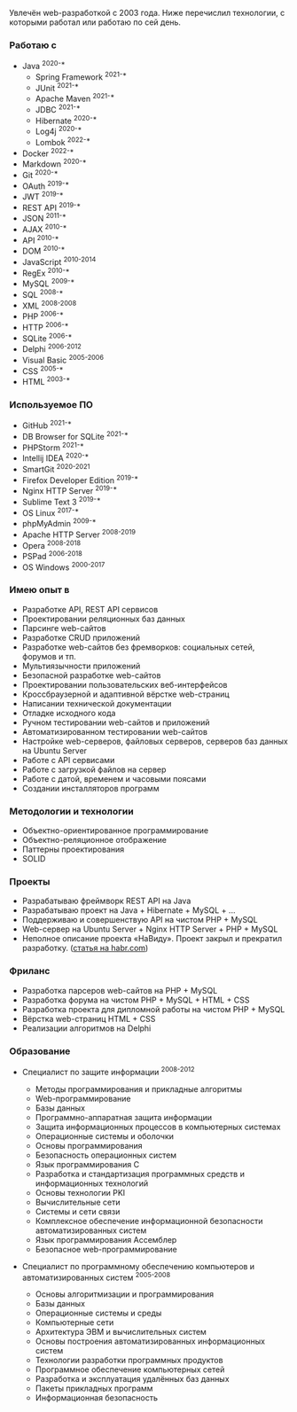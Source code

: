 Увлечён web-разработкой с 2003 года. Ниже перечислил технологии, с которыми работал или работаю по сей день.

### Работаю с
* Java <sup>2020-\*</sup>
    * Spring Framework <sup>2021-\*</sup>
    * JUnit <sup>2021-\*</sup>
    * Apache Maven <sup>2021-\*</sup>
    * JDBC <sup>2021-\*</sup>
    * Hibernate <sup>2020-\*</sup>
    * Log4j <sup>2020-\*</sup>
    * Lombok <sup>2022-\*</sup>
* Docker <sup>2022-\*</sup>
* Markdown <sup>2020-\*</sup>
* Git <sup>2020-\*</sup>
* OAuth <sup>2019-\*</sup>
* JWT <sup>2019-\*</sup>
* REST API <sup>2019-\*</sup>
* JSON <sup>2011-\*</sup>
* AJAX <sup>2010-\*</sup>
* API <sup>2010-\*</sup>
* DOM <sup>2010-\*</sup>
* JavaScript <sup>2010-2014</sup>
* RegEx <sup>2010-\*</sup>
* MySQL <sup>2009-\*</sup>
* SQL <sup>2008-\*</sup>
* XML <sup>2008-2008</sup>
* PHP <sup>2006-\*</sup>
* HTTP <sup>2006-\*</sup>
* SQLite <sup>2006-*</sup>
* Delphi <sup>2006-2012</sup>
* Visual Basic <sup>2005-2006</sup>
* CSS <sup>2005-\*</sup>
* HTML <sup>2003-\*</sup>
<!--     * PDO <sup>2018-\*</sup>-->

<!-- ### Сейчас интересует -->
<!-- * Spring Framework (Boot, Data, Security, Test) -->
<!-- * Apache Kafka -->
<!-- * Kubernetes -->
<!-- * RabbitMQ -->
<!-- * Mockito -->
<!-- * Thymeleaf -->
<!-- * JavaFX -->
<!-- * Apache Tomcat -->
<!-- * Gradle -->

### Используемое ПО
* GitHub <sup>2021-\*</sup>
* DB Browser for SQLite <sup>2021-\*</sup>
* PHPStorm <sup>2021-\*</sup>
* Intellij IDEA <sup>2020-\*</sup>
* SmartGit <sup>2020-2021</sup>
* Firefox Developer Edition <sup>2019-\*</sup>
* Nginx HTTP Server <sup>2019-\*</sup>
* Sublime Text 3 <sup>2019-\*</sup>
* OS Linux <sup>2017-\*</sup>
* phpMyAdmin <sup>2009-\*</sup>
* Apache HTTP Server <sup>2008-2019</sup>
* Opera <sup>2008-2018</sup>
* PSPad <sup>2006-2018</sup>
* OS Windows <sup>2000-2017</sup>

### Имею опыт в
* Разработке API, REST API сервисов
* Проектировании реляционных баз данных
* Парсинге web-сайтов
* Разработке CRUD приложений
* Разработке web-сайтов без фремворков: социальных сетей, форумов и тп.
* Мультиязычности приложений
* Безопасной разработке web-сайтов
* Проектировании пользовательских веб-интерфейсов
* Кроссбраузерной и адаптивной вёрстке web-страниц
* Написании технической документации
* Отладке исходного кода
* Ручном тестировании web-сайтов и приложений
* Автоматизированном тестировании web-сайтов
* Настройке web-серверов, файловых серверов, серверов баз данных на Ubuntu Server
* Работе с API сервисами
* Работе с загрузкой файлов на сервер
* Работе с датой, временем и часовыми поясами
* Создании инсталляторов программ

[//]: # (* Модульном тестиронии исходного кода)

### Методологии и технологии
* Объектно-ориентированное программирование
* Объектно-реляционное отображение
* Паттерны проектирования
* SOLID

### Проекты
* Разрабатываю фреймворк REST API на Java
* Разрабатываю проект на Java + Hibernate + MySQL + ...
* Поддерживаю и совершенствую API на чистом PHP + MySQL
* Web-сервер на Ubuntu Server + Nginx HTTP Server + PHP + MySQL
* Неполное описание проекта «НаВиду». Проект закрыл и прекратил разработку. ([статья на habr.com](https://habr.com/ru/post/136132/))

### Фриланс
* Разработка парсеров web-сайтов на PHP + MySQL
* Разработка форума на чистом PHP + MySQL + HTML + CSS
* Разработка проекта для дипломной работы на чистом PHP + MySQL
* Вёрстка web-страниц HTML + CSS
* Реализации алгоритмов на Delphi

### Образование
* Специалист по защите информации <sup>2008-2012</sup>
    * Методы программирования и прикладные алгоритмы
    * Web-программирование
    * Базы данных
    * Программно-аппаратная защита информации
    * Защита информационных процессов в компьютерных системах
    * Операционные системы и оболочки
    * Основы программирования
    * Безопасность операционных систем
    * Язык программирования С
    * Разработка и стандартизация программных средств и информационных технологий
    * Основы технологии PKI
    * Вычислительные сети
    * Системы и сети связи
    * Комплексное обеспечение информационной безопасности автоматизированных систем
    * Язык программирования Ассемблер
    * Безопасное web-программирование

* Специалист по программному обеспечению компьютеров и автоматизированных систем <sup>2005-2008</sup>
    * Основы алгоритмизации и программирования
    * Базы данных
    * Операционные системы и среды
    * Компьютерные сети
    * Архитектура ЭВМ и вычислительных систем
    * Основы построения автоматизированных информационных систем
    * Технологии разработки программных продуктов
    * Программное обеспечение компьютерных сетей
    * Разработка и эксплуатация удалённых баз данных
    * Пакеты прикладных программ
    * Информационная безопасность
